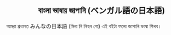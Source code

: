 <h2 align="center">বাংলা ভাষায় জাপানি (ベンガル語の日本語)</h2>
<p>আমরা প্রধানত みんなの日本語 (মিনা নি নিহন গো)  এই বইটা ফলো জাপানি ভাষা শিখব।</p>